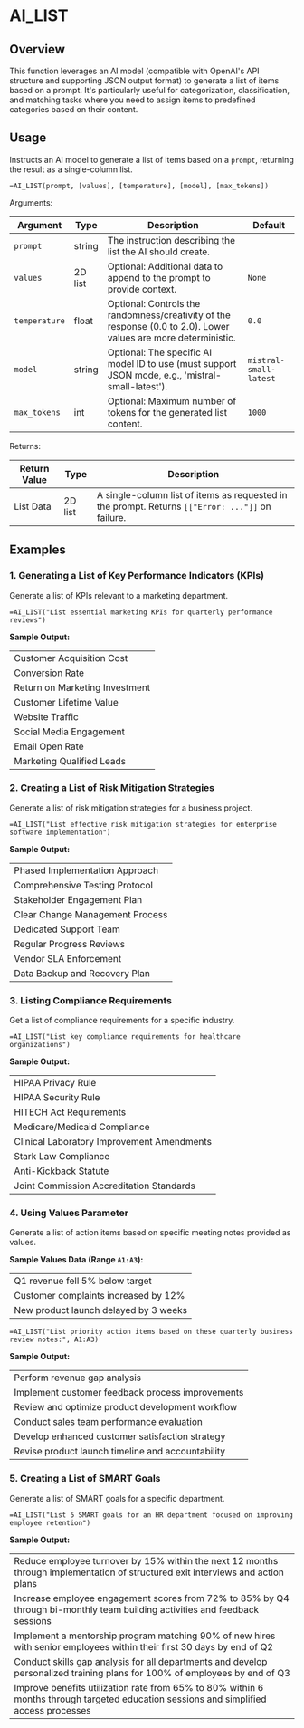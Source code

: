 # AI_LIST

## Overview

This function leverages an AI model (compatible with OpenAI's API structure and supporting JSON output format) to generate a list of items based on a prompt. It's particularly useful for categorization, classification, and matching tasks where you need to assign items to predefined categories based on their content.

## Usage

Instructs an AI model to generate a list of items based on a `prompt`, returning the result as a single-column list.

```excel
=AI_LIST(prompt, [values], [temperature], [model], [max_tokens])
```

Arguments:

| Argument      | Type           | Description                                                                                              | Default         |
|---------------|----------------|----------------------------------------------------------------------------------------------------------|-----------------|
| `prompt`      | string         | The instruction describing the list the AI should create.                                                |                 |
| `values`      | 2D list        | Optional: Additional data to append to the prompt to provide context.                                    | `None`          |
| `temperature` | float          | Optional: Controls the randomness/creativity of the response (0.0 to 2.0). Lower values are more deterministic. | `0.0`     |
| `model`       | string         | Optional: The specific AI model ID to use (must support JSON mode, e.g., 'mistral-small-latest').         | `mistral-small-latest` |
| `max_tokens`  | int            | Optional: Maximum number of tokens for the generated list content.                                       | `1000`          |

Returns:

| Return Value | Type    | Description                                                                                                    |
|--------------|---------|----------------------------------------------------------------------------------------------------------------|
| List Data    | 2D list | A single-column list of items as requested in the prompt. Returns `[["Error: ..."]]` on failure.              |

## Examples

### 1. Generating a List of Key Performance Indicators (KPIs)
Generate a list of KPIs relevant to a marketing department.
```excel
=AI_LIST("List essential marketing KPIs for quarterly performance reviews")
```
**Sample Output:**

| |
|---------------------------|
| Customer Acquisition Cost |
| Conversion Rate |
| Return on Marketing Investment |
| Customer Lifetime Value |
| Website Traffic |
| Social Media Engagement |
| Email Open Rate |
| Marketing Qualified Leads |

### 2. Creating a List of Risk Mitigation Strategies
Generate a list of risk mitigation strategies for a business project.
```excel
=AI_LIST("List effective risk mitigation strategies for enterprise software implementation")
```
**Sample Output:**

| |
|---------------------------|
| Phased Implementation Approach |
| Comprehensive Testing Protocol |
| Stakeholder Engagement Plan |
| Clear Change Management Process |
| Dedicated Support Team |
| Regular Progress Reviews |
| Vendor SLA Enforcement |
| Data Backup and Recovery Plan |

### 3. Listing Compliance Requirements
Get a list of compliance requirements for a specific industry.
```excel
=AI_LIST("List key compliance requirements for healthcare organizations")
```
**Sample Output:**

| |
|---------------------------|
| HIPAA Privacy Rule |
| HIPAA Security Rule |
| HITECH Act Requirements |
| Medicare/Medicaid Compliance |
| Clinical Laboratory Improvement Amendments |
| Stark Law Compliance |
| Anti-Kickback Statute |
| Joint Commission Accreditation Standards |

### 4. Using Values Parameter
Generate a list of action items based on specific meeting notes provided as values.

**Sample Values Data (Range `A1:A3`):**

| |
|-------------|
| Q1 revenue fell 5% below target |
| Customer complaints increased by 12% |
| New product launch delayed by 3 weeks |

```excel
=AI_LIST("List priority action items based on these quarterly business review notes:", A1:A3)
```
**Sample Output:**

| |
|------------------------------|
| Perform revenue gap analysis |
| Implement customer feedback process improvements |
| Review and optimize product development workflow |
| Conduct sales team performance evaluation |
| Develop enhanced customer satisfaction strategy |
| Revise product launch timeline and accountability |

### 5. Creating a List of SMART Goals
Generate a list of SMART goals for a specific department.
```excel
=AI_LIST("List 5 SMART goals for an HR department focused on improving employee retention")
```
**Sample Output:**

| |
|-----------|
| Reduce employee turnover by 15% within the next 12 months through implementation of structured exit interviews and action plans |
| Increase employee engagement scores from 72% to 85% by Q4 through bi-monthly team building activities and feedback sessions |
| Implement a mentorship program matching 90% of new hires with senior employees within their first 30 days by end of Q2 |
| Conduct skills gap analysis for all departments and develop personalized training plans for 100% of employees by end of Q3 |
| Improve benefits utilization rate from 65% to 80% within 6 months through targeted education sessions and simplified access processes |